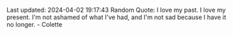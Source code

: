 Last updated: 2024-04-02 19:17:43
Random Quote: I love my past. I love my present. I'm not ashamed of what I've had, and I'm not sad because I have it no longer. - Colette